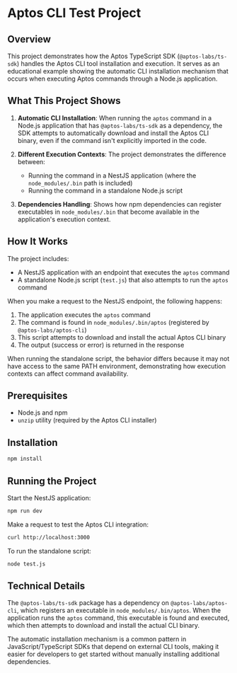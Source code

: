 # Aptos CLI Test Project

## Overview

This project demonstrates how the Aptos TypeScript SDK (`@aptos-labs/ts-sdk`) handles the Aptos CLI tool installation and execution. It serves as an educational example showing the automatic CLI installation mechanism that occurs when executing Aptos commands through a Node.js application.

## What This Project Shows

1. **Automatic CLI Installation**: When running the `aptos` command in a Node.js application that has `@aptos-labs/ts-sdk` as a dependency, the SDK attempts to automatically download and install the Aptos CLI binary, even if the command isn't explicitly imported in the code.

2. **Different Execution Contexts**: The project demonstrates the difference between:

   - Running the command in a NestJS application (where the `node_modules/.bin` path is included)
   - Running the command in a standalone Node.js script

3. **Dependencies Handling**: Shows how npm dependencies can register executables in `node_modules/.bin` that become available in the application's execution context.

## How It Works

The project includes:

- A NestJS application with an endpoint that executes the `aptos` command
- A standalone Node.js script (`test.js`) that also attempts to run the `aptos` command

When you make a request to the NestJS endpoint, the following happens:

1. The application executes the `aptos` command
2. The command is found in `node_modules/.bin/aptos` (registered by `@aptos-labs/aptos-cli`)
3. This script attempts to download and install the actual Aptos CLI binary
4. The output (success or error) is returned in the response

When running the standalone script, the behavior differs because it may not have access to the same PATH environment, demonstrating how execution contexts can affect command availability.

## Prerequisites

- Node.js and npm
- `unzip` utility (required by the Aptos CLI installer)

## Installation

```bash
npm install
```

## Running the Project

Start the NestJS application:

```bash
npm run dev
```

Make a request to test the Aptos CLI integration:

```bash
curl http://localhost:3000
```

To run the standalone script:

```bash
node test.js
```

## Technical Details

The `@aptos-labs/ts-sdk` package has a dependency on `@aptos-labs/aptos-cli`, which registers an executable in `node_modules/.bin/aptos`. When the application runs the `aptos` command, this executable is found and executed, which then attempts to download and install the actual CLI binary.

The automatic installation mechanism is a common pattern in JavaScript/TypeScript SDKs that depend on external CLI tools, making it easier for developers to get started without manually installing additional dependencies.
